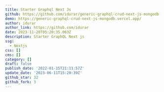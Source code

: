 ```yaml
---
title: Starter Graphql Next Js
github: https://github.com/idurar/generic-graphql-crud-next-js-mongodb
demo: https://generic-graphql-crud-next-js-mongodb.vercel.app/
author: idurar
author_link: https://github.com/idurar
date: 2023-11-28T05:20:35.063Z
description: Starter GraphQL Next js
ssg:
  - Nextjs
css: []
cms: []
category: []
draft: false
publish_date: '2022-01-15T21:11:57Z'
update_date: '2023-06-11T15:20:39Z'
github_star: 32
github_fork: 3
---
```

